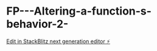 # FP---Altering-a-function-s-behavior-2-

[Edit in StackBlitz next generation editor ⚡️](https://stackblitz.com/~/github.com/sspinit88/FP---Altering-a-function-s-behavior-2-)